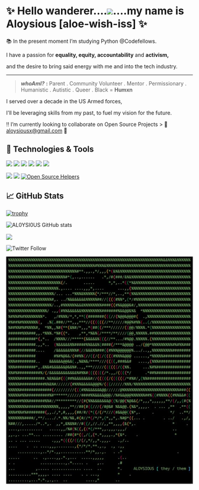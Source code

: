 # ✨ Hello wanderer....<img src="https://raw.githubusercontent.com/MartinHeinz/MartinHeinz/master/wave.gif" width="30px">....my name is Aloysious [aloe-wish-iss] ✨

:books: In the present moment I’m studying Python @Codefellows. 

I have a passion for **equality, equity, accountability** and **activism,**

and the desire to bring said energy with me and into the tech industry.

----

> ***whoAmI?*** **:** Parent . Community Volunteer . Mentor . Permissionary . Humanistic . Autistic . Queer . Black = **Humxn**

I served over a decade in the US Armed forces,

I'll be leveraging skills from my past, to fuel my vision for the future.

:bangbang: I’m currently looking to collaborate on Open Source Projects > :email: [aloysiousx@gmail.com](mailto:aloysiousx@gmail.com) :email:

## 🔧 Technologies & Tools
![](https://img.shields.io/badge/OS-Linux-informational?style=flat&logo=linux&logoColor=white&color=2bbc8a) ![](https://img.shields.io/badge/Shell-Bash-informational?style=flat&logo=gnu-bash&logoColor=white&color=2bbc8a)  ![](https://img.shields.io/badge/Code-Vue-informational?style=flat&logo=vue.js&logoColor=white&color=2bbc8a) ![](https://img.shields.io/badge/Tools-Docker-informational?style=flat&logo=docker&logoColor=white&color=2bbc8a) ![](https://img.shields.io/badge/Tools-Red_Hat_OpenShift-informational?style=flat&logo=red-hat-open-shift&logoColor=white&color=2bbc8a) ![](https://img.shields.io/badge/Tools-Kubernetes-informational?style=flat&logo=kubernetes&logoColor=white&color=2bbc8a)

  ![](https://img.shields.io/badge/Code-JavaScript-informational?style=flat&logo=javascript&logoColor=white&color=2bbc8a) ![](https://img.shields.io/badge/Code-Python-informational?style=flat&logo=python&logoColor=white&color=2bbc8a)  [![Open Source Helpers](https://www.codetriage.com/microsoft/vscode/badges/users.svg)](https://www.codetriage.com/microsoft/vscode)


## &#x1f4c8; GitHub Stats 
[![trophy](https://github-profile-trophy.vercel.app/?username=AL0YSI0US&theme=onedark=row=1&column=7)](https://github.com/AL0YSI0US/github-profile-trophy)

![AL0YSI0US GitHub stats](https://github-readme-stats.vercel.app/api?username=AL0YSI0US&show_icons=true&theme=cobalt)
<a href="https://github.com/AL0YSI0US/AL0YSI0US">
  
<img align="center" src="https://github-readme-stats.vercel.app/api/top-langs/?username=AL0YSI0US&hide=java,html&title_color=ffffff&text_color=c9cacc&icon_color=2bbc8a&bg_color=092b70" /></a> 



![Twitter Follow](https://img.shields.io/twitter/follow/AL0YSI0US?style=social) 











![myFace](https://github.com/AL0YSI0US/about-me/raw/main/img/aloysiousAltered.JPG?raw=true)



<!--
**AL0YSI0US/AL0YSI0US** is a ✨ _special_ ✨ repository because its `README.md` (this file) appears on your GitHub profile.

<details>
  <summary markdown="span"> xxxxxxxxxx, click to expand</summary></details>

To make an inline link open in a new tab, you can add {:target="_blank"} to the end. Ex: [Text to display](link){:target="_blank"}

| Default aligned | Left aligned | Center aligned  | Right aligned  |
|-----------------|:-------------|:---------------:|---------------:|
| First body part | Second cell  | Third cell      | fourth cell    |
| Second line     | foo          | **strong**      | baz            |
| Third line      | quux         | baz             | bar            |
|-----------------+--------------+-----------------+----------------|
| Second body     |              |                 |                |
| 2nd line        |              |                 |                |
|-----------------+--------------+-----------------+----------------|
| Third body      |              |                 | Foo            |
{: .custom-class #custom-id}

- 🔭 I’m currently working on ...
- 🤔 I’m looking for help with ...
- 💬 Ask me about ...
- 📫 How to reach me: ...
- 😄 Pronouns: ...
- ⚡ Fun fact: ...
-->
